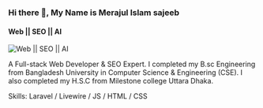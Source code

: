 ### Hi there 👋, My Name is Merajul Islam sajeeb
#### Web || SEO || AI
![Web || SEO || AI](https://scontent.fdac5-2.fna.fbcdn.net/v/t39.30808-6/287295129_1997878650404933_6517537075083956740_n.jpg?stp=dst-jpg_p180x540&_nc_cat=103&ccb=1-7&_nc_sid=e3f864&_nc_eui2=AeGoiGLJpoThSyc7ar_BJsj5hVOgMe9wFMaFU6Ax73AUxqhq5f7SV_cD0nXH7ate-qkNcTZuFeS0Tflg22VOwtCc&_nc_ohc=k5L6Yrp9194AX8xnD9U&tn=MH9dvTfy1XmL8TXm&_nc_ht=scontent.fdac5-2.fna&oh=00_AT_2dmg100jAjS_sVZrG5vWxOcnK67syYuXo_SmIohV1jQ&oe=62B47E79)

A Full-stack Web Developer & SEO Expert. I completed my B.sc Engineering from Bangladesh University in Computer Science & Engineering (CSE). I also completed my H.S.C from Milestone college Uttara Dhaka.

Skills: Laravel / Livewire / JS / HTML / CSS
